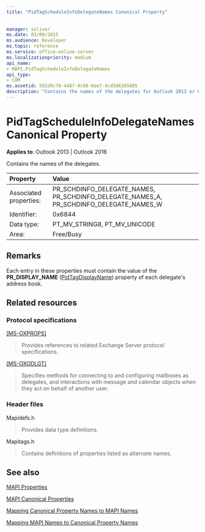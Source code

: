 ```yaml
---
title: "PidTagScheduleInfoDelegateNames Canonical Property"
 
 
manager: soliver
ms.date: 03/09/2015
ms.audience: Developer
ms.topic: reference
ms.service: office-online-server
ms.localizationpriority: medium
api_name:
- MAPI.PidTagScheduleInfoDelegateNames
api_type:
- COM
ms.assetid: 592d9c78-4487-4c68-8ae7-4cd3d6265685
description: "Contains the names of the delegates for Outlook 2013 or Outlook 2016."
---
```


# PidTagScheduleInfoDelegateNames Canonical Property

  
  
**Applies to**: Outlook 2013 | Outlook 2016 
  
Contains the names of the delegates.
  
|Property |Value |
|:-----|:-----|
|Associated properties:  <br/> |PR_SCHDINFO_DELEGATE_NAMES, PR_SCHDINFO_DELEGATE_NAMES_A, PR_SCHDINFO_DELEGATE_NAMES_W  <br/> |
|Identifier:  <br/> |0x6844  <br/> |
|Data type:  <br/> |PT_MV_STRING8, PT_MV_UNICODE  <br/> |
|Area:  <br/> |Free/Busy  <br/> |
   
## Remarks

Each entry in these properties must contain the value of the **PR_DISPLAY_NAME** ([PidTagDisplayName](pidtagdisplayname-canonical-property.md)) property of each delegate's address book.
  
## Related resources

### Protocol specifications

[[MS-OXPROPS]](https://msdn.microsoft.com/library/f6ab1613-aefe-447d-a49c-18217230b148%28Office.15%29.aspx)
  
> Provides references to related Exchange Server protocol specifications.
    
[[MS-OXODLGT]](https://msdn.microsoft.com/library/01a89b11-9c43-4c40-b147-8f6a1ef5a44f%28Office.15%29.aspx)
  
> Specifies methods for connecting to and configuring mailboxes as delegates, and interactions with message and calendar objects when they act on behalf of another user.
    
### Header files

Mapidefs.h
  
> Provides data type definitions.
    
Mapitags.h
  
> Contains definitions of properties listed as alternate names.
    
## See also



[MAPI Properties](mapi-properties.md)
  
[MAPI Canonical Properties](mapi-canonical-properties.md)
  
[Mapping Canonical Property Names to MAPI Names](mapping-canonical-property-names-to-mapi-names.md)
  
[Mapping MAPI Names to Canonical Property Names](mapping-mapi-names-to-canonical-property-names.md)


